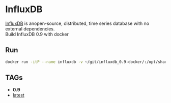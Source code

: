 # InfluxDB
[InfluxDB](http://influxdb.com) is anopen-source, distributed, time series database with no external dependencies.  
Build InfluxDB 0.9 with docker

## Run
```bash
docker run -itP --name influxdb -v ~/git/influxdb_0.9-docker/:/opt/shared/ gianarb/influxdb:0.9
```

## TAGs
* **0.9**
* [latest](https://github.com/gianarb/influxdb-docker)

